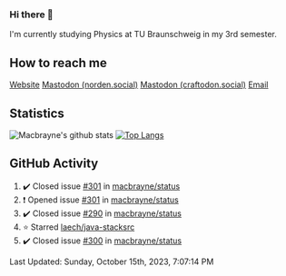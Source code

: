 ### Hi there 👋
I'm currently studying Physics at TU Braunschweig in my 3rd semester.

## How to reach me
[Website](https://florentin-schleuss.de)
<a rel="me" href="https://norden.social/@florentin">Mastodon (norden.social)</a>
<a rel="me" href="https://craftodon.social/@frodolon">Mastodon (craftodon.social)</a>
[Email](mailto:hello@macbrayne.de)

## Statistics
![Macbrayne's github stats](https://github-readme-stats.vercel.app/api?username=macbrayne&count_private=true&show_icons=true&hide_rank=true&custom_title=macbrayne's%20GitHub%20Stats)
[![Top Langs](https://github-readme-stats.vercel.app/api/top-langs/?username=macbrayne&exclude_repo=liftron&layout=compact)](https://github.com/anuraghazra/github-readme-stats)
## GitHub Activity

<!--RECENT_ACTIVITY:start-->
1. ✔️ Closed issue [#301](https://github.com/macbrayne/status/issues/301) in [macbrayne/status](https://github.com/macbrayne/status)
2. ❗️ Opened issue [#301](https://github.com/macbrayne/status/issues/301) in [macbrayne/status](https://github.com/macbrayne/status)
3. ✔️ Closed issue [#290](https://github.com/macbrayne/status/issues/290) in [macbrayne/status](https://github.com/macbrayne/status)
4. ⭐ Starred [laech/java-stacksrc](https://github.com/laech/java-stacksrc)
5. ✔️ Closed issue [#300](https://github.com/macbrayne/status/issues/300) in [macbrayne/status](https://github.com/macbrayne/status)
<!--RECENT_ACTIVITY:end-->

<!--RECENT_ACTIVITY:last_update-->
Last Updated: Sunday, October 15th, 2023, 7:07:14 PM
<!--RECENT_ACTIVITY:last_update_end-->


<!--
**macbrayne/macbrayne** is a ✨ _special_ ✨ repository because its `README.md` (this file) appears on your GitHub profile.

Here are some ideas to get you started:

- 🔭 I’m currently working on ...
- 🌱 I’m currently learning ...
- 👯 I’m looking to collaborate on ...
- 🤔 I’m looking for help with ...
- 💬 Ask me about ...
- 📫 How to reach me: ...
- 😄 Pronouns: ...
- ⚡ Fun fact: ...
-->

